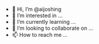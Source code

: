 - 👋 Hi, I’m @aijoshing
- 👀 I’m interested in ...
- 🌱 I’m currently learning ...
- 💞️ I’m looking to collaborate on ...
- 📫 How to reach me ...

<!---
aijoshing/aijoshing is a ✨ special ✨ repository because its `README.md` (this file) appears on your GitHub profile.
You can click the Preview link to take a look at your changes.
--->
